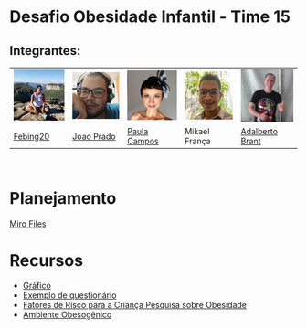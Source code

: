 # Desafio Obesidade Infantil - Time 15 

## Integrantes:
||||||
|---|---|---|---|---|
|<img src="readmeFiles/pics/fernandapp.jpg" width="100" />|<img src="readmeFiles/pics/joaopp.jpg" width="100" />|<img src="readmeFiles/pics/solpp.jpg" width="100" />|<img src="readmeFiles/pics/mikael.png" width="100" />|<img src="readmeFiles/pics/adalbertopp.jpg" width="100" />|
|[Febing20](https://github.com/febing20)|[Joao Prado](https://github.com/jppradoleal)|[Paula Campos](https://github.com/Paulacamposro)|Mikael França|[Adalberto Brant](https://github.com/adalbertobrant)|
<br />

# Planejamento

[Miro Files](https://miro.com/app/board/o9J_khtMfM0=/)

# Recursos

* [Gráfico]("https://c3js.org/gettingstarted.html")
* [Exemplo de questionário]("https://global.rethinkobesity.com/patients.html#section-weight-management-goals")
* [Fatores de Risco para a Criança Pesquisa sobre Obesidade]("https://www.scielo.br/scielo.php?script=sci_arttext&pid=S0034-71672010000100012")
* [Ambiente Obesogênico]("https://www.scielo.br/scielo.php?script=sci_arttext&pid=S0021-75572016000400030&lng=pt&tlng=pt")




